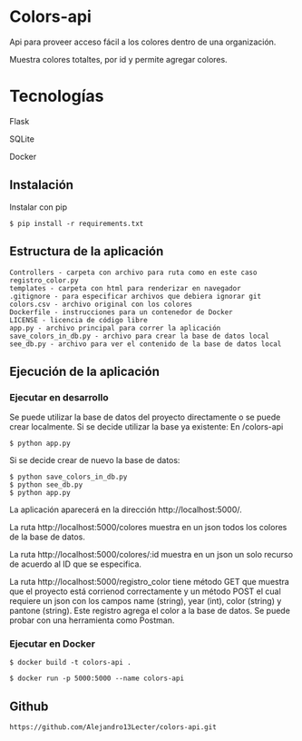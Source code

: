 # Colors-api
Api para proveer acceso fácil a los colores dentro de una organización.

Muestra colores totaltes, por id y permite agregar colores.


# Tecnologías
Flask

SQLite

Docker

## Instalación
Instalar con pip
```
$ pip install -r requirements.txt
```

## Estructura de la aplicación
```
Controllers - carpeta con archivo para ruta como en este caso registro_color.py
templates - carpeta con html para renderizar en navegador
.gitignore - para especificar archivos que debiera ignorar git
colors.csv - archivo original con los colores
Dockerfile - instrucciones para un contenedor de Docker
LICENSE - licencia de código libre
app.py - archivo principal para correr la aplicación
save_colors_in_db.py - archivo para crear la base de datos local
see_db.py - archivo para ver el contenido de la base de datos local
```

## Ejecución de la aplicación

### Ejecutar en desarrollo
Se puede utilizar la base de datos del proyecto directamente o se puede crear localmente.
Si se decide utilizar la base ya existente:
En /colors-api

```
$ python app.py
```

Si se decide crear de nuevo la base de datos:
```
$ python save_colors_in_db.py
$ python see_db.py
$ python app.py
```

La aplicación aparecerá en la dirección http://localhost:5000/.

La ruta http://localhost:5000/colores muestra en un json todos los colores de la base de datos.

La ruta http://localhost:5000/colores/:id muestra en un json un solo recurso de acuerdo al ID que se especifica.

La ruta http://localhost:5000/registro_color tiene método GET que muestra que el proyecto está corrienod correctamente
y un método POST el cual requiere un json con los campos name (string), year (int), color (string) y pantone (string).
Este registro agrega el color a la base de datos. Se puede probar con una herramienta como Postman.



### Ejecutar en Docker
```
$ docker build -t colors-api .
```

```
$ docker run -p 5000:5000 --name colors-api 
```

## Github

```
https://github.com/Alejandro13Lecter/colors-api.git
```


